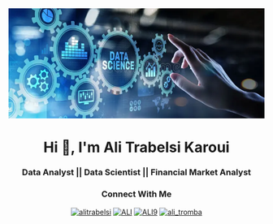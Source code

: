 <img alt="data" style="display: block; margin: 0 auto;" src="data_analysis.png" />
<h1 align="center">Hi 👋, I'm Ali Trabelsi Karoui</h1>
<h3 align="center"> Data Analyst || Data Scientist || Financial Market Analyst</h3>
<div>
  <h3 align="center">Connect With Me</h3>
            <p align="center"><a href="mailto:alitrabelsikaroui2293@gmail.com" target="blank"><img
                src="https://upload.wikimedia.org/wikipedia/commons/4/4e/Gmail_Icon.png" alt="alitrabelsi" height="30" width="40" /></a>
            <a href="mailto:ali.trabelsikaroui@fsegma.u-monastir.tn" target="_blank"><img
                src="https://encrypted-tbn0.gstatic.com/images?q=tbn:ANd9GcQjPWa57XR6nTz37D9XSWANAF0QYMaNT5rUBZfvmMLrU5gbW4eX70xICEbo1ZLJCa-DPzE&usqp=CAU" alt="ALI" height="30" width="40" /></a>
            <a href="https://www.linkedin.com/in/ali-trabelsi-karoui-226990151/" target="blank"><img
                src="https://raw.githubusercontent.com/rahuldkjain/github-profile-readme-generator/master/src/images/icons/Social/linked-in-alt.svg" 
                                                                          alt="ALI9" height="30" width="40" /></a>
            <a href="https://twitter.com/ali_tromba" target="blank"><img
                src="https://raw.githubusercontent.com/rahuldkjain/github-profile-readme-generator/master/src/images/icons/Social/twitter.svg" alt="ali_tromba" height="30" width="40" /></a>
            </p>
</div>
